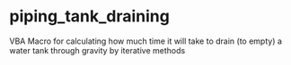 # piping_tank_draining
VBA Macro for calculating how much time it will take to drain (to empty) a water tank through gravity by iterative methods
